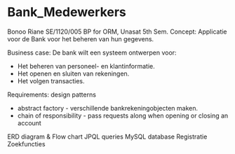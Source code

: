 # Bank_Medewerkers
Bonoo Riane
SE/1120/005
BP for ORM, Unasat 5th Sem.
Concept: Applicatie voor de Bank voor het beheren van hun gegevens. 

Business case:
De bank wilt een systeem ontwerpen voor: 
- Het beheren van personeel- en klantinformatie.
- Het openen en sluiten van rekeningen.
- Het volgen transacties.

Requirements:
design patterns
  - abstract factory - verschillende bankrekeningobjecten maken.
  - chain of responsibility - pass requests along when opening or closing an account

ERD diagram & Flow chart
JPQL queries
MySQL database
Registratie
Zoekfuncties
